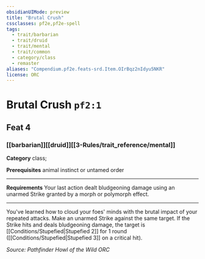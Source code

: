 ```yaml
---
obsidianUIMode: preview
title: "Brutal Crush"
cssclasses: pf2e,pf2e-spell
tags:
  - trait/barbarian
  - trait/druid
  - trait/mental
  - trait/common
  - category/class
  - remaster
aliases: "Compendium.pf2e.feats-srd.Item.OIrBqz2nIdyu5NKR"
license: ORC
---
```

# Brutal Crush `pf2:1`
## Feat 4
### [[barbarian]][[druid]][[3-Rules/trait_reference/mental]]

**Category** class; 



**Prerequisites** animal instinct or untamed order
* * *
**Requirements** Your last action dealt bludgeoning damage using an unarmed Strike granted by a morph or polymorph effect.

* * *

You've learned how to cloud your foes' minds with the brutal impact of your repeated attacks. Make an unarmed Strike against the same target. If the Strike hits and deals bludgeoning damage, the target is [[Conditions/Stupefied|Stupefied 2]] for 1 round ([[Conditions/Stupefied|Stupefied 3]] on a critical hit).

*Source: Pathfinder Howl of the Wild*
*ORC*